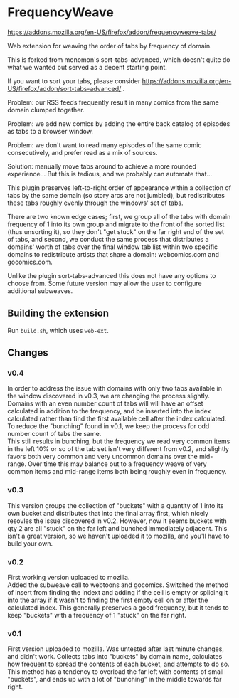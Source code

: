 # FrequencyWeave

https://addons.mozilla.org/en-US/firefox/addon/frequencyweave-tabs/

Web extension for weaving the order of tabs by frequency of domain.

This is forked from monomon's sort-tabs-advanced, which doesn't quite do what we wanted but served as a decent starting point.

If you want to sort your tabs, please consider https://addons.mozilla.org/en-US/firefox/addon/sort-tabs-advanced/ .

Problem: our RSS feeds frequently result in many comics from the same domain clumped together.

Problem: we add new comics by adding the entire back catalog of episodes as tabs to a browser window.

Problem: we don't want to read many episodes of the same comic consecutively, and prefer read as a mix of sources.

Solution: manually move tabs around to achieve a more rounded experience...   But this is tedious, and we probably can automate that...

This plugin preserves left-to-right order of appearance within a collection of tabs by the same domain (so story arcs are not jumbled), but redistributes these tabs roughly evenly through the windows' set of tabs.

There are two known edge cases; first, we group all of the tabs with domain frequency of 1 into its own group and migrate to the front of the sorted list (thus unsorting it), so they don't "get stuck" on the far right end of the set of tabs, and second, we conduct the same process that distributes a domains' worth of tabs over the final window tab list within two specific domains to redistribute artists that share a domain: webcomics.com and gocomics.com.

Unlike the plugin sort-tabs-advanced this does not have any options to choose from.  Some future version may allow the user to configure additional subweaves.

## Building the extension

Run `build.sh`, which uses `web-ext`.

## Changes

### v0.4

In order to address the issue with domains with only two tabs available in the window discovered in v0.3, we are changing the process slightly.  Domains with an even number count of tabs will will have an offset calculated in addition to the frequency, and be inserted into the index calculated rather than find the first available cell after the index calculated.  To reduce the "bunching" found in v0.1, we keep the process for odd number count of tabs the same.  
This still results in bunching, but the frequency we read very common items in the left 10% or so of the tab set isn't very different from v0.2, and slightly favors both very common and very uncommon domains over the mid-range.  Over time this may balance out to a frequency weave of very common items and mid-range items both being roughly even in frequency.  

### v0.3

This version groups the collection of "buckets" with a quantity of 1 into its own bucket and distributes that into the final array first, which nicely resovles the issue discovered in v0.2.  However, now it seems buckets with qty 2 are all "stuck" on the far left and bunched immediately adjacent.  This isn't a great version, so we haven't uploaded it to mozilla, and you'll have to build your own.

### v0.2

First working version uploaded to mozilla.  
Added the subweave call to webtoons and gocomics.
Switched the method of insert from finding the indext and adding if the cell is empty or splicing it into the array if it wasn't to finding the first empty cell on or after the calculated index.  This generally preserves a good frequency, but it tends to keep "buckets" with a frequency of 1 "stuck" on the far right.

### v0.1

First version uploaded to mozilla.  Was untested after last minute changes, and didn't work.
Collects tabs into "buckets" by domain name, calculates how frequent to spread the contents of each bucket, and attempts to do so.  This method has a tendency to overload the far left with contents of small "buckets", and ends up with a lot of "bunching" in the middle towards far right.